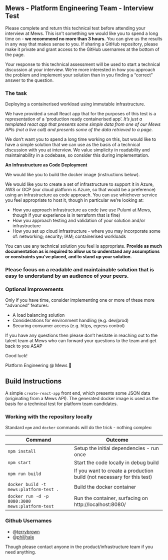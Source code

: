 ## Mews - Platform Engineering Team - Interview Test

Please complete and return this technical test before attending your interview at Mews. This isn't something we would like you to spend a long time on - **we recommend no more than 3 hours**. You can give us the results in any way that makes sense to you. If sharing a GitHub repository, please make it private and grant access to the GitHub usernames at the bottom of the page.

Your response to this technical assessment will be used to start a technical discussion at your interview. We're more interested in how you approach the problem and implement your solution than in you finding a “correct” answer to the question.

### The task

Deploying a containerised workload using immutable infrastructure.

We have provided a small React app that for the purposes of this test is a representation of a ‘production ready containerised app’. *It’s just a templated react app that presents some simple data from one of our Mews APIs (not a live call) and presents some of the data retrieved to a page.*

We don’t want you to spend a long time working on this, but would like to have a simple solution that we can use as the basis of a technical discussion with you at interview. We value simplicity in readability and maintainability in a codebase, so consider this during implementation.

**An Infrastructure as Code Deployment**

We would like you to build the docker image (instructions below).

We would like you to create a set of infrastructure to support it in Azure, AWS or GCP (our cloud platform is Azure, so that would be a preference) using an infrastructure as code approach.  You can use whichever service you feel appropriate to host it, though in particular we’re looking at:

- How you approach infrastructure as code (we use Pulumi at Mews, though if your experience is in terraform that is fine)
- How you approach testing and validation of your solution and/or infrastructure
- How you set up cloud infrastructure - where you may incorporate some of: networking; security; IAM; containerised workloads

You can use any technical solution you feel is appropriate. **Provide as much documentation as is required to allow us to understand any assumptions or constraints you’ve placed, and to stand up your solution.**

### Please focus on a readable and maintainable solution that is easy to understand by an audience of your peers.

### Optional Improvements

Only if you have time, consider implementing one or more of these more “advanced” features:

- A load balancing solution
- Considerations for environment handling (e.g. dev/prod)
- Securing consumer access (e.g. https, egress control)

If you have any questions then please don’t hesitate in reaching out to the talent team at Mews who can forward your questions to the team and get back to you ASAP

Good luck!

Platform Engineering @ Mews 🙂


## Build Instructions

A simple `create-react-app` front end, which presents some JSON data (originating from a Mews API).  The generated docker image is used as the basis for a technical test for platform team candidates.

### Working with the repository locally

Standard `npm` and `docker` commands will do the trick - nothing complex:

| Command                                         | Outcome                                                                |
|-------------------------------------------------|------------------------------------------------------------------------|
| `npm install`                                   | Setup the initial dependencies - run once                              |
| `npm start`                                     | Start the code locally in debug build                                  |
| `npm run build`                                 | If you want to create a production build (not necessary for this test) |
| `docker build -t mews:platform-test .`          | Build the docker container                                             |
| `docker run -d -p 8080:3000 mews:platform-test` | Run the container, surfacing on http://localhost:8080/                 |

### Github Usernames

- @[terrybrown](https://github.com/terrybrown)
- @[philjhale](https://github.com/philjhale)

Though please contact anyone in the product/infrastructure team if you need anything.
